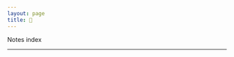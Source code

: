 ```yaml
---
layout: page
title: 📂
---
```

<style>

ul{
  list-style: none;
  padding: 0;
  margin-bottom: 2px;
  margin-top: 0px;
}

label{
  cursor: pointer;
  border-bottom: none;
  font-weight: 450 
}

input[type="checkbox"]{
  position: absolute;
  left: -9999px;
}

input[type="checkbox"] ~ ul{
  height: 0;
  transform: scaleY(0);
}

input[type="checkbox"]:checked ~ ul{
  height: 100%;
  transform-origin: top;
  transition: transform .2s ease-out;
  transform: scaleY(1); 
}

/* turns the check into a closed folder by target labels AFTER an input */
input + label:before {
    content: "📁";
    margin-right: 10px;
}

/* toggles to open folder on label when checked */
input[type="checkbox"]:checked ~ label:before {
  content: "📂";
  margin-right: 10px;
}

</style>Notes index
---
<!--stackedit_data:
eyJoaXN0b3J5IjpbLTU2OTQ0NjA5NV19
-->